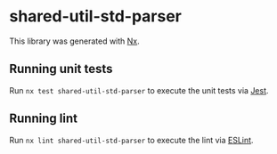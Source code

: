 # shared-util-std-parser

This library was generated with [Nx](https://nx.dev).

## Running unit tests

Run `nx test shared-util-std-parser` to execute the unit tests via [Jest](https://jestjs.io).

## Running lint

Run `nx lint shared-util-std-parser` to execute the lint via [ESLint](https://eslint.org/).
